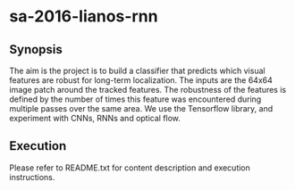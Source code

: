 # sa-2016-lianos-rnn

## Synopsis

The aim is the project is to build a classifier that predicts which visual features are robust for long-term localization. The inputs are the 64x64 image patch around the tracked features. The robustness of the features is defined by the number of times this feature was encountered during multiple passes over the same area. We use the Tensorflow library, and experiment with CNNs, RNNs and optical flow. 

## Execution

Please refer to README.txt for content description and execution instructions.

